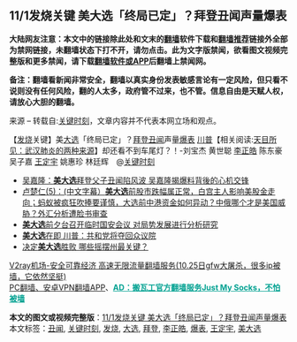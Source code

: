 <h2>11/1发烧关键 美大选「终局已定」？拜登丑闻声量爆表</h2> <p class="notice"><b>大陆网友注意：本文中的链接除此处和文末的<a href="https://github.com/bannedbook/fanqiang" >翻墙</a>软件下载和<a href="https://github.com/killgcd/justmysocks/blob/master/README.md">翻墙推荐</a>链接外全部为禁网链接，未翻墙状态下打不开，请勿点击。此为文字版禁闻，欲看图文视频完整版和更多禁闻，请下载<a href="https://github.com/bannedbook/fanqiang">翻墙软件或APP</a>后翻墙上禁闻网。</p><p>备注：翻墙看新闻非常安全，翻墙以真实身份发表敏感言论有一定风险，但只看不说则没有任何风险，翻的人太多，政府管不过来，也不管。信息自由是天赋人权，请放心大胆的翻墙。</b></p>  <div class="entry"> <p>来源 &#8211; 转载自:<span class='wp_keywordlink'><a href="https://www.bannedbook.org/forum2/topic151.html" title="关键时刻：李鹏日记" target="_blank">关键时刻</a></span>，文章内容并不代表本网立场和观点。</p> <p>                                                      				                                  【<a href="https://www.bannedbook.org/bnews/tag/%E5%8F%91%E7%83%A7/" class="st_tag internal_tag" rel="tag" title="标签 发烧 下的日志">发烧</a>关键】美<a href="https://www.bannedbook.org/bnews/tag/%e5%a4%a7%e9%80%89/" class="st_tag internal_tag" rel="tag" title="标签 大选 下的日志">大选</a>「终局已定」？<a href="https://www.bannedbook.org/bnews/tag/%e6%8b%9c%e7%99%bb/" class="st_tag internal_tag" rel="tag" title="标签 拜登 下的日志">拜登</a><a href="https://www.bannedbook.org/bnews/tag/%e4%b8%91%e9%97%bb/" class="st_tag internal_tag" rel="tag" title="标签 丑闻 下的日志">丑闻</a>声量<a href="https://www.bannedbook.org/bnews/tag/%E7%88%86%E8%A1%A8/" class="st_tag internal_tag" rel="tag" title="标签 爆表 下的日志">爆表</a> <span class='wp_keywordlink'><a href="https://www.bannedbook.org/bnews/comments/20200816/1381118.html" title="天目所见：川普将再赢总统大选 共和党掌参众两院" target="_blank">川普</a></span>【相关阅读:<a href='https://www.bannedbook.org/bnews/comments/20200816/1381123.html' target='_blank'>天目所见：武汉肺炎的两种来源</a>】却还看不到车尾灯？！-刘宝杰 黄世聪 <a href="https://www.bannedbook.org/bnews/tag/%e6%9d%8e%e6%ad%a3%e7%9a%93/" class="st_tag internal_tag" rel="tag" title="标签 李正皓 下的日志">李正皓</a> 陈东豪 吴子嘉 <a href="https://www.bannedbook.org/bnews/tag/%E7%8E%8B%E5%AE%9A%E5%AE%87/" class="st_tag internal_tag" rel="tag" title="标签 王定宇 下的日志">王定宇</a> 姚惠珍 林廷辉　@<a href="https://www.bannedbook.org/bnews/tag/%e5%85%b3%e9%94%ae%e6%97%b6%e5%88%bb/" class="st_tag internal_tag" rel="tag" title="标签 关键时刻 下的日志">关键时刻</a></p>  <ul class='op-related-articles' title='相关阅读'> <li><a href='https://www.bannedbook.org/bnews/baitai/20201031/1423508.html' target='_blank'>吴嘉隆：<b>美大选</b>拜登父子丑闻陷风波 吴嘉隆揭爆料背後的心机交锋</a></li> <li><a href='https://www.bannedbook.org/bnews/bannedvideo/20201031/1423507.html' target='_blank'>卢楚仁(5)：(中文字幕）<b>美大选</b>前股市跌幅属正常，白宫主人影响美股金走向；蚂蚁被疯狂吹捧要谨慎，大选前中港资金如何异动？中俄哪个才是美国威胁？外汇分析遭脸书审查</a></li> <li><a href='https://www.bannedbook.org/bnews/headline/20201031/1423409.html' target='_blank'><b>美大选</b>前夕台召开临时国安会议 对局势发展进行分析研究</a></li> <li><a href='https://www.bannedbook.org/bnews/cnnews/20201031/1423243.html' target='_blank'><b>美大选</b>在即 川普：共和党将夺回众议院</a></li> <li><a href='https://www.bannedbook.org/bnews/bannedvideo/20201031/1423196.html' target='_blank'>决定<b>美大选</b>胜败 哪些摇摆州最关键？</a></li> </ul> <p class="texttj"> <a href="https://www.bannedbook.org/forum23/topic22702.html" target="_blank">V2ray机场-安全可靠经济 高速无限流量翻墙服务(10.25日gfw大屠杀，很多ip被墙，它依然坚挺)</a><br/> <a href="https://github.com/bannedbook/fanqiang/wiki/%E7%A6%81%E9%97%BB%E7%BD%91%E5%AE%89%E5%8D%93%E7%BF%BB%E5%A2%99%E6%96%B0%E9%97%BBAPP" target="_blank">PC翻墙、安卓VPN翻墙APP</a>、<span onclick="window.open('https://github.com/killgcd/justmysocks/blob/master/README.md')" style="font-weight:bold;color:#00A191;cursor:pointer;text-decoration:underline;outline:none">AD：搬瓦工官方翻墙服务Just My Socks，不怕被墙</span></p><p></p><a name='sharetosocial'></a>       <div><b>本文的图文或视频完整版</b>：<a href='https://www.bannedbook.org/bnews/taiwannews/20201101/1423944.html'>11/1发烧关键 美大选「终局已定」？拜登丑闻声量爆表</a></div>  </div><!--END ENTRY--> <div class="postfooter"> <div>本文标签：<a href="https://www.bannedbook.org/bnews/tag/%e4%b8%91%e9%97%bb/" rel="tag">丑闻</a>, <a href="https://www.bannedbook.org/bnews/tag/%e5%85%b3%e9%94%ae%e6%97%b6%e5%88%bb/" rel="tag">关键时刻</a>, <a href="https://www.bannedbook.org/bnews/tag/%E5%8F%91%E7%83%A7/" rel="tag">发烧</a>, <a href="https://www.bannedbook.org/bnews/tag/%e5%a4%a7%e9%80%89/" rel="tag">大选</a>, <a href="https://www.bannedbook.org/bnews/tag/%e6%8b%9c%e7%99%bb/" rel="tag">拜登</a>, <a href="https://www.bannedbook.org/bnews/tag/%e6%9d%8e%e6%ad%a3%e7%9a%93/" rel="tag">李正皓</a>, <a href="https://www.bannedbook.org/bnews/tag/%E7%88%86%E8%A1%A8/" rel="tag">爆表</a>, <a href="https://www.bannedbook.org/bnews/tag/%E7%8E%8B%E5%AE%9A%E5%AE%87/" rel="tag">王定宇</a>, <a href="https://www.bannedbook.org/bnews/tag/%e7%be%8e%e5%a4%a7%e9%80%89/" rel="tag">美大选</a></div>  </div><!--END POSTFOOTER--> 